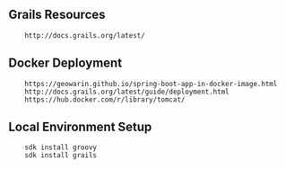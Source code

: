 ## Grails Resources

		http://docs.grails.org/latest/

## Docker Deployment

    	https://geowarin.github.io/spring-boot-app-in-docker-image.html
    	http://docs.grails.org/latest/guide/deployment.html
		https://hub.docker.com/r/library/tomcat/

## Local Environment Setup

	    sdk install groovy
	    sdk install grails
	    
	    





